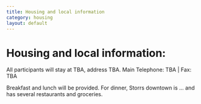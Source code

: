 ```yaml
---
title: Housing and local information
category: housing
layout: default
---
```


# Housing and local information: 

All participants will stay at TBA, address TBA.
Main Telephone: TBA | Fax: TBA

Breakfast and lunch will be provided.
For dinner, Storrs downtown is ... and has several restaurants and groceries.